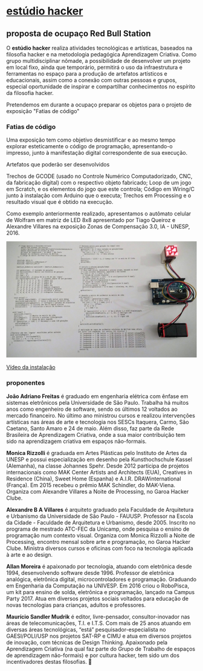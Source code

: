 # [estúdio hacker](/)

## proposta de ocupaço Red Bull Station

O **estúdio hacker** realiza atividades tecnológicas e artísticas, baseados na filosofia hacker e na metodologia pedagógica Aprendizagem Criativa. Como grupo multidisciplinar nômade, a possibilidade de desenvolver um projeto em local fixo, ainda que temporário, permitirá o uso da infraestrutura e ferramentas no espaço para a produção de artefatos artísticos e educacionais, assim como a conexão com outras pessoas e grupos, especial oportunidade de inspirar e compartilhar conhecimentos no espírito da filosofia hacker.

Pretendemos em durante a ocupaço preparar os objetos para o projeto de exposição "Fatias de código"

### Fatias de código

Uma exposição tem como objetivo desmistificar e ao mesmo tempo explorar esteticamente o código de programação, apresentando-o impresso, junto à manifestação digital correspondente de sua execução.

Artefatos  que poderão ser desenvolvidos

Trechos de GCODE (usado no Controle Numérico Computadorizado, CNC, da fabricação digital) com o respectivo objeto fabricado;
Loop de um jogo em Scratch, e os elementos do jogo que este controla;
Código em Wiring/C junto à instalação com  Arduino que o executa;
Trechos em Processing e o resultado visual que é obtido na execução.

Como exemplo anteriormente realizado, apresentamos  o autômato celular de Wolfram em matriz de LED 8x8 apresentado por Tiago  Queiroz e Alexandre Villares na exposição Zonas de Compensação 3.0, IA - UNESP, 2016.

![ Matriz 8x8 ](assets/queiroz_villares_2016.jpg)



[Vídeo da instalação](assets/queiroz_villares_2016_A.mp4)

### proponentes

**João Adriano Freitas** é graduado em engenharia elétrica com ênfase em sistemas eletrônicos pela Universidade de São Paulo. Trabalha há muitos anos como engenheiro de software, sendo os últimos 12 voltados ao mercado financeiro. No último ano ministrou cursos e realizou intervenções artísticas nas áreas de arte e tecnologia nos SESCs Itaquera, Carmo, São Caetano, Santo Amaro e 24 de maio. Além disso, faz parte da Rede Brasileira de Aprendizagem Criativa, onde a sua maior contribuição tem sido na aprendizagem criativa em espaços não-formais.

**Monica Rizzolli** é graduada em Artes Plásticas pelo Instituto de Artes da UNESP e possui especialização em desenho pela Kunsthochschule Kassel (Alemanha), na classe Johannes Spehr. Desde 2012 participa de projetos internacionais como MAK Center Artists and Architects (EUA), Creatives in Residence (China), Sweet Home (Espanha) e A.I.R. DRAWinternational (França). Em 2015 recebeu o prêmio MAK Schindler, do MAK-Viena. Organiza com Alexandre Villares a Noite de Processing, no Garoa Hacker Clube.

**Alexandre B A Villares** é arquiteto graduado pela Faculdade de Arquitetura e Urbanismo da Universidade de São Paulo - FAUUSP. Professor na Escola da Cidade - Faculdade de Arquitetura e Urbanismo, desde 2005. Inscrito no programa de mestrado ATC-FEC da Unicamp, onde pesquisa o ensino de programação num contexto visual. Organiza com Monica Rizzolli a Noite de Processing, encontro mensal sobre arte e programação, no Garoa Hacker Clube. Ministra diversos cursos e oficinas com foco na tecnologia aplicada à arte e ao design.

**Allan Moreira** é apaixonado por tecnologia, atuando com eletrônica desde 1994, desenvolvendo software desde 1996. Professor de eletrônica analógica, eletrônica digital, microcontroladores e programação. Graduando em Engenharia da Computação na UNIVESP. Em 2016 criou o RoboPisca, um kit para ensino de solda, eletrônica e programação, lançado na Campus Party 2017.
Atua em diversos projetos sociais voltados para educação de novas tecnologias para crianças, adultos e professores.

**Maurício Sandler Mudrik** é editor, livre-pensador, consultor-inovador nas áreas de telecomunicações, T.I. e I.T.S. Com mais de 25 anos atuando em diversas áreas tecnológicas, “está” pesquisador-especialista no GAESI/POLI/USP nos projetos SAT-RP e CIMU e atua em diversos projetos de inovação, com técnicas de Design Thinking.
Apaixonado pela Aprendizagem Criativa (na qual faz parte do Grupo de Trabalho de espaços de aprendizagem não-formais) e por cultura hacker, tem sido um dos incentivadores destas filosofias. 


